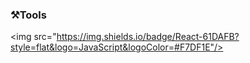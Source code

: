 ### ⚒Tools
<img src="https://img.shields.io/badge/React-61DAFB?style=flat&logo=JavaScript&logoColor=#F7DF1E"/>

<!--
**rhdwnals1/rhdwnals1** is a ✨ _special_ ✨ repository because its `README.md` (this file) appears on your GitHub profile.

Here are some ideas to get you started:

- 🔭 I’m currently working on ...
- 🌱 I’m currently learning ...
- 👯 I’m looking to collaborate on ...
- 🤔 I’m looking for help with ...
- 💬 Ask me about ...
- 📫 How to reach me: ...
- 😄 Pronouns: ...
- ⚡ Fun fact: ...
-->
